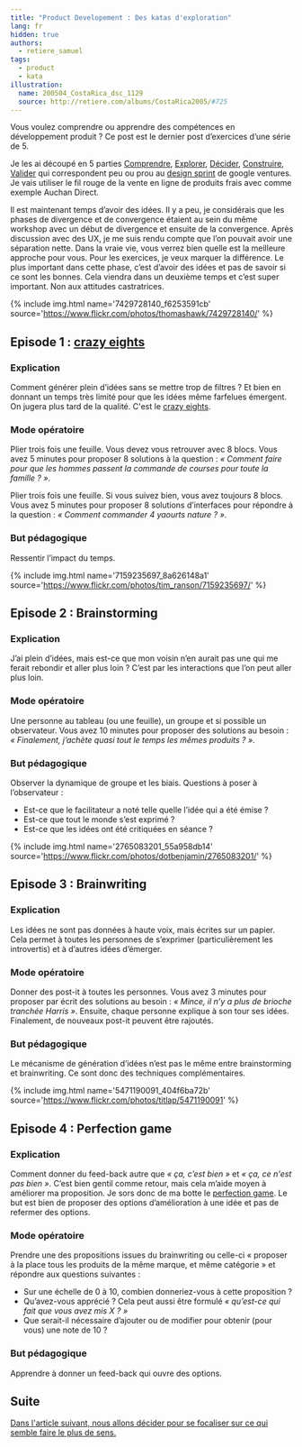 ```yaml
---
title: "Product Developement : Des katas d'exploration"
lang: fr
hidden: true
authors:
  - retiere_samuel
tags:
  - product
  - kata
illustration:
  name: 200504_CostaRica_dsc_1129
  source: http://retiere.com/albums/CostaRica2005/#725
---
```

Vous voulez comprendre ou apprendre des compétences en développement produit ? Ce post est le dernier post d’exercices d’une série de 5.

Je les ai découpé en 5 parties [Comprendre], [Explorer], [Décider], [Construire], [Valider] qui correspondent peu ou prou au [design sprint] de google ventures. Je vais utiliser le fil rouge de la vente en ligne de produits frais avec comme exemple Auchan Direct.

Il est maintenant temps d’avoir des idées. Il y a peu, je considérais que les phases de divergence et de convergence étaient au sein du même workshop avec un début de divergence et ensuite  de la convergence. Après discussion avec des UX, je me suis rendu compte que l’on pouvait avoir une séparation nette. Dans la vraie vie, vous verrez bien quelle est la meilleure approche pour vous. Pour les exercices, je veux marquer la différence. Le plus important dans cette phase, c’est d’avoir des idées et pas de savoir si ce sont les bonnes. Cela viendra dans un deuxième temps et c’est super important. Non aux attitudes castratrices.

{% include img.html
    name='7429728140_f6253591cb'
    source='https://www.flickr.com/photos/thomashawk/7429728140/'
%}

## Episode 1 : [crazy eights]

### Explication

Comment générer plein d’idées sans se mettre trop de filtres ? Et bien en donnant un temps très limité pour que les idées même farfelues émergent. On jugera plus tard de la qualité. C'est le [crazy eights].

### Mode opératoire

Plier trois fois une feuille. Vous devez vous retrouver avec 8 blocs. Vous avez 5 minutes pour proposer 8 solutions à la question : _« Comment faire pour que les hommes passent la commande de courses pour toute la famille ? »_.

Plier trois fois une feuille. Si vous suivez bien, vous avez toujours 8 blocs. Vous avez 5 minutes pour proposer 8 solutions d’interfaces pour répondre à la question : _« Comment commander 4 yaourts nature ? »_.

### But pédagogique

Ressentir l’impact du temps.


{% include img.html
    name='7159235697_8a626148a1'
    source='https://www.flickr.com/photos/tim_ranson/7159235697/'
%}

## Episode 2 : Brainstorming

### Explication

J’ai plein d’idées, mais est-ce que mon voisin n’en aurait pas une qui me ferait rebondir et aller plus loin ? C’est par les interactions que l’on peut aller plus loin.

### Mode opératoire

Une personne au tableau (ou une feuille), un groupe et si possible un observateur. Vous avez 10 minutes pour proposer des solutions au besoin : _« Finalement, j’achète quasi tout le temps les mêmes produits ? »_.

### But pédagogique

Observer la dynamique de groupe et les biais. Questions à poser à l’observateur :

- Est-ce que le facilitateur a noté telle quelle l’idée qui a été émise ?
- Est-ce que tout le monde s’est exprimé ?
- Est-ce que les idées ont été critiquées en séance ?


{% include img.html
    name='2765083201_55a958db14'
    source='https://www.flickr.com/photos/dotbenjamin/2765083201/'
%}


## Episode 3 : Brainwriting

### Explication

Les idées ne sont pas données à haute voix, mais écrites sur un papier. Cela permet à toutes les personnes de s’exprimer (particulièrement les introvertis) et à d’autres idées d’émerger.

### Mode opératoire

Donner des post-it à toutes les personnes. Vous avez 3 minutes pour proposer par écrit des solutions au besoin : _« Mince, il n’y a plus de brioche tranchée Harris »_. Ensuite, chaque personne explique à son tour ses idées. Finalement, de nouveaux post-it peuvent être rajoutés.

### But pédagogique

Le mécanisme de génération d’idées n’est pas le même entre brainstorming et brainwriting. Ce sont donc des techniques complémentaires.


{% include img.html
    name='5471190091_404f6ba72b'
    source='https://www.flickr.com/photos/titlap/5471190091'
%}

## Episode 4 : Perfection game

### Explication

Comment donner du feed-back autre que _« ça, c’est bien »_ et _« ça, ce n'est pas bien »_. C’est bien gentil comme retour, mais cela m’aide moyen à améliorer ma proposition. Je sors donc de ma botte le [perfection game]. Le but est bien de proposer des options d’amélioration à une idée et pas de refermer des options.

### Mode opératoire

Prendre une des propositions issues du brainwriting ou celle-ci « proposer à la place tous les produits de la même marque, et même catégorie » et répondre aux questions suivantes :

- Sur une échelle de 0 à 10, combien donneriez-vous à cette proposition ?
- Qu’avez-vous apprécié ? Cela peut aussi être formulé _« qu’est-ce qui fait que vous avez mis X ? »_
- Que serait-il nécessaire d’ajouter ou de modifier pour obtenir (pour vous) une note de 10 ?

### But pédagogique

Apprendre à donner un feed-back qui ouvre des options.


## Suite

[Dans l'article suivant, nous allons décider pour se focaliser sur ce qui semble faire le plus de sens.](/articles/2016/11/24/katastrophe_3_converge.html)


[design sprint]: https://library.gv.com/the-product-design-sprint-understand-day-1-e164f76e69cf#.6nykd8v0s
[Comprendre]: /articles/2016/11/24/katastrophe_1_share.html
[Explorer]: /articles/2016/11/24/katastrophe_2_diverge.html
[Décider]: /articles/2016/11/24/katastrophe_3_converge.html
[Construire]: /articles/2016/11/24/katastrophe_4_build.html
[Valider]: /articles/2016/12/05/katastrophe_5_validate.html
[crazy eights]: http://toolkit.adaptivelab.com/crazy-eights-in-progress/
[perfection game]: https://liveingreatness.com/core-protocols/perfection-game/
